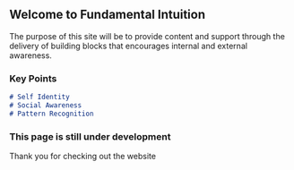 ## Welcome to Fundamental Intuition

The purpose of this site will be to provide content and support through the delivery of building blocks that encourages internal and external awareness. 

### Key Points
```markdown
# Self Identity
# Social Awareness
# Pattern Recognition
```

### This page is still under development

Thank you for checking out the website
